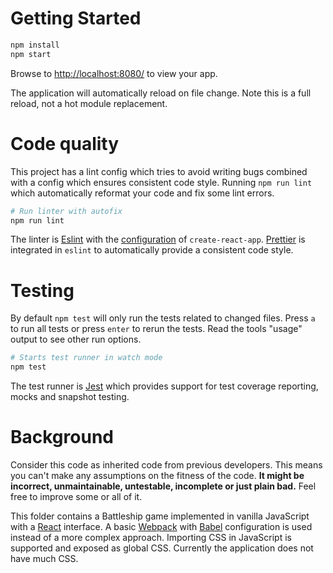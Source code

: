 # Getting Started

```sh
npm install
npm start 
```

Browse to [http://localhost:8080/](http://localhost:8080/) to view your app.

The application will automatically reload on file change. Note this is a full reload, not a hot module replacement.

# Code quality
This project has a lint config which tries to avoid writing bugs combined with a config which ensures consistent code style. Running `npm run lint` which automatically reformat your code and fix some lint errors.

```sh
# Run linter with autofix
npm run lint
```

The linter is [Eslint](https://eslint.org/) with the [configuration](https://www.npmjs.com/package/eslint-config-react-app) of `create-react-app`. [Prettier](https://prettier.io/) is integrated in `eslint` to automatically provide a consistent code style.

# Testing
By default `npm test` will only run the tests related to changed files. Press `a` to run all tests or press `enter` to rerun the tests. Read the tools "usage" output to see other run options.

```sh
# Starts test runner in watch mode
npm test
```

The test runner is [Jest](https://facebook.github.io/jest/) which provides support for test coverage reporting, mocks and snapshot testing.

# Background
Consider this code as inherited code from previous developers. This means you can't make any assumptions on the fitness of the code. **It might be incorrect, unmaintainable, untestable, incomplete or just plain bad.** Feel free to improve some or all of it.

This folder contains a Battleship game implemented in vanilla JavaScript with a [React](https://reactjs.org/) interface. A basic [Webpack](https://webpack.js.org/) with [Babel](https://babeljs.io/) configuration is used instead of a more complex approach. Importing CSS in JavaScript is supported and exposed as global CSS. Currently the application does not have much CSS.

